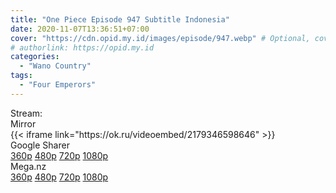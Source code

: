 ```yaml
---
title: "One Piece Episode 947 Subtitle Indonesia"
date: 2020-11-07T13:36:51+07:00
cover: "https://cdn.opid.my.id/images/episode/947.webp" # Optional, cover
# authorlink: https://opid.my.id
categories:
  - "Wano Country"
tags:
  - "Four Emperors"
---
```

<div class="ui menu violet borderless inverted">
  <div class="header item active">
        Stream:
    </div>
  <a class="active item" data-tab="mirror">
    <i class="odnoklassniki icon"></i> Mirror
  </a>
</div>
<div class="ui bottom attached tab segment active" style="border:0 !important;" data-tab="mirror">
{{< iframe link="https://ok.ru/videoembed/2179346598646" >}}
</div>

<div class="ui menu violet borderless inverted">
  <div class="header item active">
        Google Sharer
    </div>
  <a class="item nounderline" alt="One Piece Episode 947 Subtitle Indonesia" href="https://ouo.io/LKt8M0" target="_blank" rel="dofollow"><i class="google drive icon"></i>
    360p</a>
  <a class="item nounderline" alt="One Piece Episode 947 Subtitle Indonesia" href="https://ouo.io/LVhbwZ" target="_blank" rel="dofollow"><i class="google drive icon"></i>
    480p</a>
  <a class="item nounderline" alt="One Piece Episode 947 Subtitle Indonesia" href="https://ouo.io/wcOm9v" target="_blank" rel="dofollow"><i class="google drive icon"></i>
    720p</a>
  <a class="item nounderline" alt="One Piece Episode 947 Subtitle Indonesia" href="https://ouo.io/tQRLNc" target="_blank" rel="dofollow"><i class="google drive icon"></i>
    1080p</a>
  </a>
</div>
<div class="ui menu violet borderless inverted">
  <div class="header item active">
        Mega.nz&emsp;&emsp;&nbsp;&nbsp;
    </div>
  <a class="item nounderline" alt="One Piece Episode 947 Subtitle Indonesia" href="https://ouo.io/APIedi" target="_blank" rel="dofollow"><i class="google drive icon"></i>
    360p</a>
  <a class="item nounderline" alt="One Piece Episode 947 Subtitle Indonesia" href="https://ouo.io/hXGjw9" target="_blank" rel="dofollow"><i class="google drive icon"></i>
    480p</a>
  <a class="item nounderline" alt="One Piece Episode 947 Subtitle Indonesia" href="https://ouo.io/v4KvXc" target="_blank" rel="dofollow"><i class="google drive icon"></i>
    720p</a>
  <a class="item nounderline" alt="One Piece Episode 947 Subtitle Indonesia" href="https://ouo.io/UbFQK8" target="_blank" rel="dofollow"><i class="google drive icon"></i>
    1080p</a>
  </a>
</div>